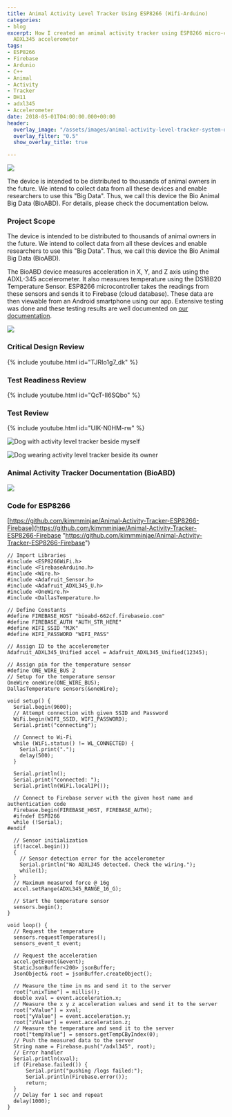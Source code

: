 ```yaml
---
title: Animal Activity Level Tracker Using ESP8266 (Wifi-Arduino)
categories:
- blog
excerpt: How I created an animal activity tracker using ESP8266 micro-controller and
  ADXL345 accelerometer
tags:
- ESP8266
- Firebase
- Ardunio
- C++
- Animal
- Activity
- Tracker
- DH11
- adxl345
- Accelerometer
date: 2018-05-01T04:00:00.000+00:00
header:
  overlay_image: "/assets/images/animal-activity-level-tracker-system-diagram.png"
  overlay_filter: "0.5"
  show_overlay_title: true

---
```

![](/assets/images/animal-activity-level-tracker-system-diagram.png)

The device is intended to be distributed to thousands of animal owners in the future. We intend to collect data from all these devices and enable researchers to use this "Big Data". Thus, we call this device the Bio Animal Big Data (BioABD). For details, please check the documentation below.

### Project Scope

The device is intended to be distributed to thousands of animal owners in the future. We intend to collect data from all these devices and enable researchers to use this "Big Data". Thus, we call this device the Bio Animal Big Data (BioABD).

The BioABD device measures acceleration in X, Y, and Z axis using the ADXL-345 accelerometer. It also measures temperature using the DS18B20 Temperature Sensor. ESP8266 microcontroller takes the readings from these sensors and sends it to Firebase (cloud database). These data are then viewable from an Android smartphone using our app. Extensive testing was done and these testing results are well documented on [our documentation](/files/ENG4000-Final-Report-BioABD.pdf).

![](/assets/images/animal-activity-tracker-system-diagram-state.png)

### Critical Design Review

{% include youtube.html id="TJRIo1g7_dk" %}

### Test Readiness Review

{% include youtube.html id="QcT-Il6SQbo" %}

### Test Review

{% include youtube.html id="UIK-N0HM-rw" %}

![Dog with activity level tracker beside myself](/assets/images/animal-activity-level-tracker-dog-mj.jpg)

![Dog wearing activity level tracker beside its owner](/assets/images/animal-activity-level-tracker-dog-trainer.jpg)

### Animal Activity Tracker Documentation (BioABD)

[![](/assets/images/ENG4000-Final-Report-BioABD-thumbnail.png)](/files/ENG4000-Final-Report-BioABD.pdf)

### Code for ESP8266

[https://github.com/kimmminjae/Animal-Activity-Tracker-ESP8266-Firebase](https://github.com/kimmminjae/Animal-Activity-Tracker-ESP8266-Firebase "https://github.com/kimmminjae/Animal-Activity-Tracker-ESP8266-Firebase")

    // Import Libraries
    #include <ESP8266WiFi.h>
    #include <FirebaseArduino.h>
    #include <Wire.h>
    #include <Adafruit_Sensor.h>
    #include <Adafruit_ADXL345_U.h>
    #include <OneWire.h> 
    #include <DallasTemperature.h>
    
    // Define Constants
    #define FIREBASE_HOST "bioabd-662cf.firebaseio.com"
    #define FIREBASE_AUTH "AUTH_STR_HERE"
    #define WIFI_SSID "MJK"
    #define WIFI_PASSWORD "WIFI_PASS"
    
    // Assign ID to the accelerometer
    Adafruit_ADXL345_Unified accel = Adafruit_ADXL345_Unified(12345);
    
    // Assign pin for the temperature sensor
    #define ONE_WIRE_BUS 2
    // Setup for the temperature sensor
    OneWire oneWire(ONE_WIRE_BUS); 
    DallasTemperature sensors(&oneWire);
    
    void setup() {
      Serial.begin(9600);
      // Attempt connection with given SSID and Password
      WiFi.begin(WIFI_SSID, WIFI_PASSWORD);
      Serial.print("connecting");
      
      // Connect to Wi-Fi
      while (WiFi.status() != WL_CONNECTED) {
        Serial.print(".");
        delay(500);
      }
      
      Serial.println();
      Serial.print("connected: ");
      Serial.println(WiFi.localIP());
      
      // Connect to Firebase server with the given host name and authentication code
      Firebase.begin(FIREBASE_HOST, FIREBASE_AUTH);
      #ifndef ESP8266
      while (!Serial);
    #endif
      
      // Sensor initialization
      if(!accel.begin())
      {
        // Sensor detection error for the accelerometer
        Serial.println("No ADXL345 detected. Check the wiring.");
        while(1);
      }
      // Maximum measured force @ 16g
      accel.setRange(ADXL345_RANGE_16_G);
      
      // Start the temperature sensor
      sensors.begin();
    }
    
    void loop() {
      // Request the temperature
      sensors.requestTemperatures();
      sensors_event_t event; 
      
      // Request the acceleration
      accel.getEvent(&event);
      StaticJsonBuffer<200> jsonBuffer;
      JsonObject& root = jsonBuffer.createObject();
      
      // Measure the time in ms and send it to the server
      root["unixTime"] = millis();
      double xval = event.acceleration.x;
      // Measure the x y z acceleration values and send it to the server
      root["xValue"] = xval;
      root["yValue"] = event.acceleration.y;
      root["zValue"] = event.acceleration.z;
      // Measure the temperature and send it to the server
      root["tempValue"] = sensors.getTempCByIndex(0);
      // Push the measured data to the server
      String name = Firebase.push("/adxl345", root);
      // Error handler
      Serial.println(xval);
      if (Firebase.failed()) {
          Serial.print("pushing /logs failed:");
          Serial.println(Firebase.error());
          return;
      }
      // Delay for 1 sec and repeat
      delay(1000);
    }
